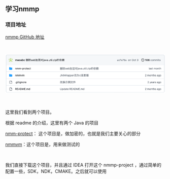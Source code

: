 ## 学习nmmp

### 项目地址

[nmmp GitHub 地址](https://github.com/maoabc/nmmp/tree/master)			

​			

![image-20231106182123244](./assets/image-20231106182123244.png)

​			

这里我们看到两个项目。			

根据 readme 的介绍，这里有两个 Java 的项目			

[nmm-protect](https://github.com/maoabc/nmmp/tree/master/nmm-protect)： 这个项目是，做加密的，也就是我们主要关心的部分

[nmmvm](https://github.com/maoabc/nmmp/tree/master/nmmvm)：这个项目是，用来做测试的	

​							

我们直接下载这个项目，并且通过 IDEA 打开这个 nmmp-project ，通过简单的配置一些，SDK，NDK，CMAKE。之后就可以使用			

​			













